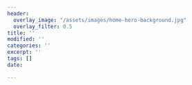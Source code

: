 ```yaml
---
header:
  overlay_image: "/assets/images/home-hero-background.jpg"
  overlay_filter: 0.5
title: ''
modified: ''
categories: ''
excerpt: ''
tags: []
date: 

---
```

